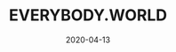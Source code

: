 ---
layout: page
title: EVERYBODY.WORLD
permalink: /everybody-world
domain: everybody.world
status: live
tags: clothing apparel
date: 2020-04-13
---